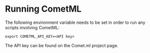 # Running CometML

The following environment variable needs to be set in order to run any scripts
involving CometML:

```
export COMETML_API_KEY=<API key>
```

The API key can be found on the Comet.ml project page.
